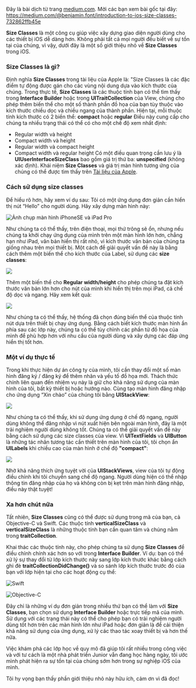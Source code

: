 Đây là bài dịch từ trang [medium.com](https://medium.com). Mời các bạn xem bài gốc tại đây: https://medium.com/@benjamin.font/introduction-to-ios-size-classes-732862ffb45e

**Size Classes** là một công cụ giúp việc xây dựng giao diện người dùng cho các thiết bị iOS dễ dàng hơn. Không phải tất cả mọi người đều biết về sự tồn tại của chúng, vì vậy, dưới đây là một số giới thiệu nhỏ về **Size Classes** trong iOS.

### Size Classes là gì?
Định nghĩa **Size Classes** trong tài liệu của Apple là: "Size Classes là các đặc điểm tự động được gán cho các vùng nội dung dựa vào kích thước của chúng.
Trong thực tế, **Size Classes** là các thuộc tính bạn có thể tìm thấy trong **Interface Builder** hoặc trong **UITraitCollection** của View, chúng cho phép thêm biến thể cho một số thành phần đồ họa của bạn tùy thuộc vào kích thước chiều dọc và chiều ngang của thành phần.
Hiện tại, mỗi thuộc tính kích thước có 2 biến thể: **compact** hoặc **regular**
Điều này cung cấp cho chúng ta nhiều trạng thái có thể có cho một chế độ xem nhất định:
* Regular width và height
* Compact width và height
* Regular width và compact height
* Compact width và regular height
Có một điều quan trọng cần lưu ý là **UIUserInterfaceSizeClass** bao gồm giá trị thứ ba: **unspecified** (không xác định).
Khái niệm **Size Classes** và giá trị màn hình tương ứng của chúng có thể được tìm thấy trên [Tài liệu của Apple](https://developer.apple.com/design/human-interface-guidelines/ios/visual-design/adaptivity-and-layout/).

### Cách sử dụng size classes
Để hiểu rõ hơn, hãy xem ví dụ sau: Tôi có một ứng dụng đơn giản cần hiển thị nút “Hello” cho người dùng. Hãy xây dựng màn hình này:

![](https://images.viblo.asia/5473f49c-b8c0-496f-8b85-8a3a42188dbd.png "Ảnh chụp màn hình iPhoneSE và iPad Pro" )

Như chúng ta có thể thấy, trên điện thoại, mọi thứ trông sẽ ổn, nhưng nếu chúng ta khởi chạy ứng dụng của mình trên một màn hình lớn hơn, chẳng hạn như iPad, văn bản hiển thị rất nhỏ, vì kích thước văn bản của chúng ta giống nhau trên mọi thiết bị.
Một cách để giải quyết vấn đề này là bằng cách thêm một biến thể cho kích thước của Label, sử dụng các **size classes**:

![](https://images.viblo.asia/07cf9ac0-1a6e-44b0-9081-970b0c99c406.png)

Thêm một biến thể cho **Regular width/height** cho phép chúng ta đặt kích thước văn bản lớn hơn cho nút của mình khi hiển thị trên mọi iPad, cả chế độ dọc và ngang. Hãy xem kết quả:

![](https://images.viblo.asia/035fbe90-7b91-44b8-be67-776e26b4f3c1.png)

Như chúng ta có thể thấy, hệ thống đã chọn đúng biến thể của thuộc tính nút dựa trên thiết bị chạy ứng dụng. Bằng cách biết kích thước màn hình ẩn phía sau các lớp này, chúng ta có thể tùy chỉnh các phần tử đồ họa của mình để phù hợp hơn với nhu cầu của người dùng và xây dựng các đáp ứng hiển thị tốt hơn.

### Một ví dụ thực tế
Trong khi thực hiện dự án công ty của mình, tôi cần thay đổi một số màn hình đăng ký / đăng ký để thêm nhãn và yếu tố đồ họa mới. Thách thức chính liên quan đến nhiệm vụ này là giữ cho khả năng sử dụng của màn hình của tôi, bất kỳ thiết bị hoặc hướng nào.
Cùng tạo màn hình đăng nhập cho ứng dụng “Xin chào” của chúng tôi bằng **UIStackView**:

![](https://images.viblo.asia/3a06e382-f01d-4aea-8d4e-5a214675a77b.png)

Như chúng ta có thể thấy, khi sử dụng ứng dụng ở chế độ ngang, người dùng không thể đăng nhập vì nút xuất hiện bên ngoài màn hình, đây là một trải nghiệm người dùng không tốt. Chúng ta có thể giải quyết vấn đề này bằng cách sử dụng các size classes của view.
Vì **UITextFields** và **UIButton** là những tác nhân tương tác cần thiết trên màn hình của tôi, tôi chọn ẩn **UILabels** khi chiều cao của màn hình ở chế độ **"compact"**:

![](https://images.viblo.asia/93e11950-4cd1-4f31-89ad-12ef90c873da.png)

Nhờ khả năng thích ứng tuyệt vời của **UIStackViews**, view của tôi tự động điều chỉnh khi tôi chuyển sang chế độ ngang. Người dùng hiện có thể nhập thông tin đăng nhập của họ và không còn bị kẹt trên màn hình đăng nhập, điều này thật tuyệt!

### Xa hơn chút nữa
Tất nhiên, **Size Classes** cũng có thể được sử dụng trong mã của bạn, cả Objective-C và Swift. Các thuộc tính **verticalSizeClass** và **verticalSizeClass** là những thuộc tính bạn cần quan tâm và chúng nằm trong **traitCollection**.

Khai thác các thuộc tính này, cho phép chúng ta sử dụng **Size Classes** để điều chỉnh chính xác hơn so với trong **Interface Builder**. Ví dụ: bạn có thể xử lý sự thay đổi từ lớp kích thước này sang lớp kích thước khác bằng cách ghi đè **traitCollectionDidChange()** và so sánh lớp kích thước trước đó của bạn với lớp hiện tại cho các hoạt động cụ thể:

![Swift](https://images.viblo.asia/9f303c5d-6dc4-46fa-9876-cc826a882d8b.png)

![Objective-C](https://images.viblo.asia/a4be70e5-f1c5-43ce-8bd2-fe2803ba37af.png)

Đây chỉ là những ví dụ đơn giản trong nhiều thứ bạn có thể làm với **Size Classes**, bạn chọn sử dụng **Interface Builder** hoặc trực tiếp mã của mình. Sử dụng với các trạng thái này có thể cho phép bạn có trải nghiệm người dùng tốt hơn trên các màn hình lớn như iPad hoặc đơn giản là để cải thiện khả năng sử dụng của ứng dụng, xử lý các thao tác xoay thiết bị và hơn thế nữa.

Việc khám phá các lớp học về quy mô đã giúp tôi rất nhiều trong công việc và với tư cách là một nhà phát triển Junior vẫn đang học hàng ngày, tôi ước mình phát hiện ra sự tồn tại của chúng sớm hơn trong sự nghiệp iOS của mình.

Tôi hy vọng bạn thấy phần giới thiệu nhỏ này hữu ích, cảm ơn vì đã đọc!